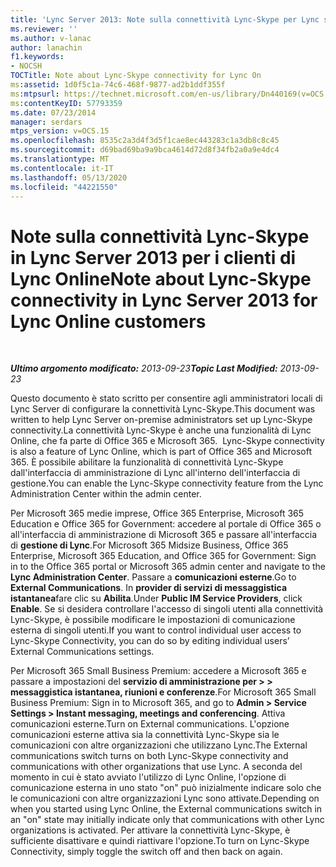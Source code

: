 ```yaml
---
title: 'Lync Server 2013: Note sulla connettività Lync-Skype per Lync su'
ms.reviewer: ''
ms.author: v-lanac
author: lanachin
f1.keywords:
- NOCSH
TOCTitle: Note about Lync-Skype connectivity for Lync On
ms:assetid: 1d0f5c1a-74c6-468f-9877-ad2b1ddf355f
ms:mtpsurl: https://technet.microsoft.com/en-us/library/Dn440169(v=OCS.15)
ms:contentKeyID: 57793359
ms.date: 07/23/2014
manager: serdars
mtps_version: v=OCS.15
ms.openlocfilehash: 8535c2a3d4f3d5f1cae8ec443283c1a3db8c8c45
ms.sourcegitcommit: d69bad69ba9a9bca4614d72d8f34fb2a0a9e4dc4
ms.translationtype: MT
ms.contentlocale: it-IT
ms.lasthandoff: 05/13/2020
ms.locfileid: "44221550"
---
```

<div data-xmlns="http://www.w3.org/1999/xhtml">

<div class="topic" data-xmlns="http://www.w3.org/1999/xhtml" data-msxsl="urn:schemas-microsoft-com:xslt" data-cs="https://msdn.microsoft.com/">

<div data-asp="https://msdn2.microsoft.com/asp">

# <a name="note-about-lync-skype-connectivity-in-lync-server-2013-for-lync-online-customers"></a><span data-ttu-id="82010-102">Note sulla connettività Lync-Skype in Lync Server 2013 per i clienti di Lync Online</span><span class="sxs-lookup"><span data-stu-id="82010-102">Note about Lync-Skype connectivity in Lync Server 2013 for Lync Online customers</span></span>

</div>

<div id="mainSection">

<div id="mainBody">

<span> </span>

<span data-ttu-id="82010-103">_**Ultimo argomento modificato:** 2013-09-23_</span><span class="sxs-lookup"><span data-stu-id="82010-103">_**Topic Last Modified:** 2013-09-23_</span></span>

<span data-ttu-id="82010-104">Questo documento è stato scritto per consentire agli amministratori locali di Lync Server di configurare la connettività Lync-Skype.</span><span class="sxs-lookup"><span data-stu-id="82010-104">This document was written to help Lync Server on-premise administrators set up Lync-Skype connectivity.</span></span><span data-ttu-id="82010-105">La connettività Lync-Skype è anche una funzionalità di Lync Online, che fa parte di Office 365 e Microsoft 365.</span><span class="sxs-lookup"><span data-stu-id="82010-105">  Lync-Skype connectivity is also a feature of Lync Online, which is part of Office 365 and Microsoft 365.</span></span> <span data-ttu-id="82010-106">È possibile abilitare la funzionalità di connettività Lync-Skype dall'interfaccia di amministrazione di Lync all'interno dell'interfaccia di gestione.</span><span class="sxs-lookup"><span data-stu-id="82010-106">You can enable the Lync-Skype connectivity feature from the Lync Administration Center within the admin center.</span></span>

<span data-ttu-id="82010-107">Per Microsoft 365 medie imprese, Office 365 Enterprise, Microsoft 365 Education e Office 365 for Government: accedere al portale di Office 365 o all'interfaccia di amministrazione di Microsoft 365 e passare all'interfaccia di **gestione di Lync**.</span><span class="sxs-lookup"><span data-stu-id="82010-107">For Microsoft 365 Midsize Business, Office 365 Enterprise, Microsoft 365 Education, and Office 365 for Government: Sign in to the Office 365 portal or Microsoft 365 admin center and navigate to the **Lync Administration Center**.</span></span> <span data-ttu-id="82010-108">Passare a **comunicazioni esterne**.</span><span class="sxs-lookup"><span data-stu-id="82010-108">Go to **External Communications**.</span></span> <span data-ttu-id="82010-109">In **provider di servizi di messaggistica istantanea**fare clic su **Abilita**.</span><span class="sxs-lookup"><span data-stu-id="82010-109">Under **Public IM Service Providers**, click **Enable**.</span></span> <span data-ttu-id="82010-110">Se si desidera controllare l'accesso di singoli utenti alla connettività Lync-Skype, è possibile modificare le impostazioni di comunicazione esterna di singoli utenti.</span><span class="sxs-lookup"><span data-stu-id="82010-110">If you want to control individual user access to Lync-Skype Connectivity, you can do so by editing individual users’ External Communications settings.</span></span>

<span data-ttu-id="82010-111">Per Microsoft 365 Small Business Premium: accedere a Microsoft 365 e passare a impostazioni del **servizio di amministrazione per \> \> messaggistica istantanea, riunioni e conferenze**.</span><span class="sxs-lookup"><span data-stu-id="82010-111">For Microsoft 365 Small Business Premium: Sign in to Microsoft 365, and go to **Admin \> Service Settings \> Instant messaging, meetings and conferencing**.</span></span> <span data-ttu-id="82010-112">Attiva comunicazioni esterne.</span><span class="sxs-lookup"><span data-stu-id="82010-112">Turn on External communications.</span></span> <span data-ttu-id="82010-113">L'opzione comunicazioni esterne attiva sia la connettività Lync-Skype sia le comunicazioni con altre organizzazioni che utilizzano Lync.</span><span class="sxs-lookup"><span data-stu-id="82010-113">The External communications switch turns on both Lync-Skype connectivity and communications with other organizations that use Lync.</span></span> <span data-ttu-id="82010-114">A seconda del momento in cui è stato avviato l'utilizzo di Lync Online, l'opzione di comunicazione esterna in uno stato "on" può inizialmente indicare solo che le comunicazioni con altre organizzazioni Lync sono attivate.</span><span class="sxs-lookup"><span data-stu-id="82010-114">Depending on when you started using Lync Online, the External communications switch in an "on" state may initially indicate only that communications with other Lync organizations is activated.</span></span> <span data-ttu-id="82010-115">Per attivare la connettività Lync-Skype, è sufficiente disattivare e quindi riattivare l'opzione.</span><span class="sxs-lookup"><span data-stu-id="82010-115">To turn on Lync-Skype Connectivity, simply toggle the switch off and then back on again.</span></span>

</div>

<span> </span>

</div>

</div>

</div>

